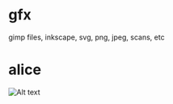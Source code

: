 gfx
===

gimp files, inkscape, svg, png, jpeg, scans, etc

# alice
![Alt text](https://raw.github.com/mbohun/gfx/master/alice/alice_1366x768-thumbnail-shadowsoft.png "desktop wallpaper")